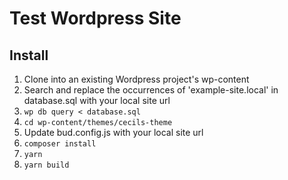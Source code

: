 # Test Wordpress Site

## Install

1. Clone into an existing Wordpress project's wp-content
2. Search and replace the occurrences of 'example-site.local' in database.sql with your local site url
3. `wp db query < database.sql` 
4. `cd wp-content/themes/cecils-theme`
5. Update bud.config.js with your local site url
6. `composer install`
7. `yarn`
8. `yarn build`